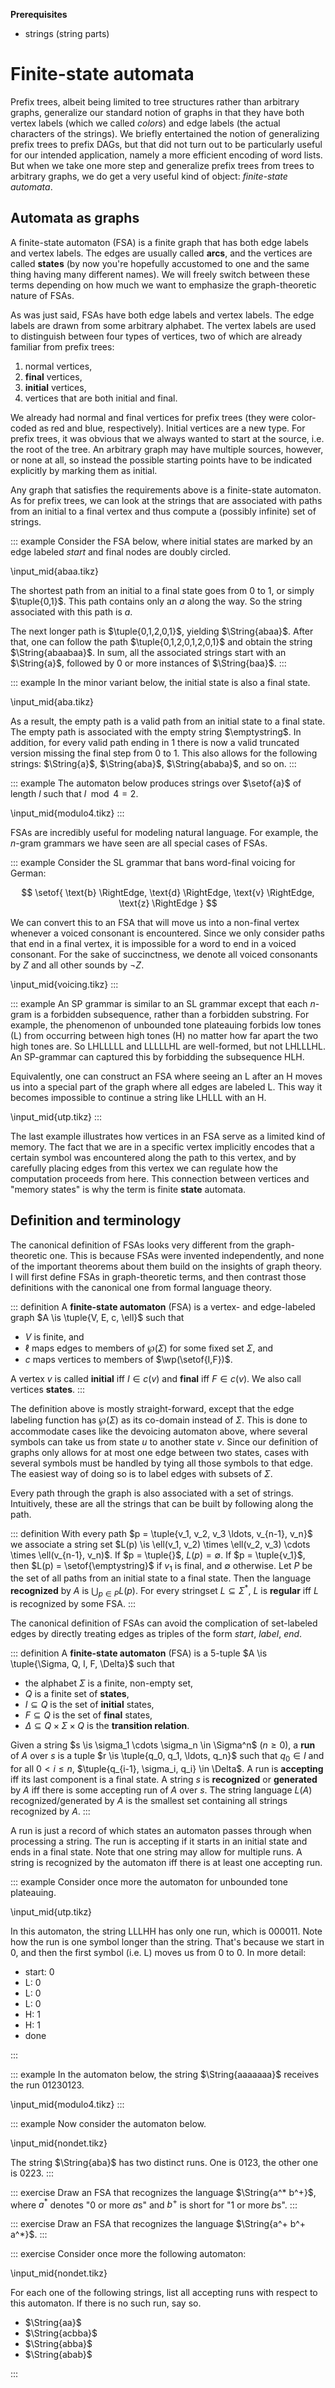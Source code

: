 **Prerequisites**

- strings (string parts)

# Finite-state automata

Prefix trees, albeit being limited to tree structures rather than arbitrary graphs, generalize our standard notion of graphs in that they have both vertex labels (which we called *colors*) and edge labels (the actual characters of the strings).
We briefly entertained the notion of generalizing prefix trees to prefix DAGs, but that did not turn out to be particularly useful for our intended application, namely a more efficient encoding of word lists.
But when we take one more step and generalize prefix trees from trees to arbitrary graphs, we do get a very useful kind of object: *finite-state automata*.

## Automata as graphs

A finite-state automaton (FSA) is a finite graph that has both edge labels and vertex labels.
The edges are usually called **arcs**, and the vertices are called **states** (by now you're hopefully accustomed to one and the same thing having many different names).
We will freely switch between these terms depending on how much we want to emphasize the graph-theoretic nature of FSAs.

As was just said, FSAs have both edge labels and vertex labels.
The edge labels are drawn from some arbitrary alphabet.
The vertex labels are used to distinguish between four types of vertices, two of which are already familiar from prefix trees:

1. normal vertices,
1. **final** vertices,
1. **initial** vertices,
1. vertices that are both initial and final.

We already had normal and final vertices for prefix trees (they were color-coded as red and blue, respectively).
Initial vertices are a new type.
For prefix trees, it was obvious that we always wanted to start at the source, i.e. the root of the tree.
An arbitrary graph may have multiple sources, however, or none at all, so instead the possible starting points have to be indicated explicitly by marking them as initial.

Any graph that satisfies the requirements above is a finite-state automaton.
As for prefix trees, we can look at the strings that are associated with paths from an initial to a final vertex and thus compute a (possibly infinite) set of strings.

::: example
Consider the FSA below, where initial states are marked by an edge labeled *start* and final nodes are doubly circled.

\input_mid{abaa.tikz}

The shortest path from an initial to a final state goes from $0$ to $1$, or simply $\tuple{0,1}$. 
This path contains only an $a$ along the way.
So the string associated with this path is $a$.


The next longer path is $\tuple{0,1,2,0,1}$, yielding $\String{abaa}$.
After that, one can follow the path $\tuple{0,1,2,0,1,2,0,1}$ and obtain the string $\String{abaabaa}$.
In sum, all the associated strings start with an $\String{a}$, followed by 0 or more instances of $\String{baa}$.
:::

::: example
In the minor variant below, the initial state is also a final state.

\input_mid{aba.tikz}

As a result, the empty path is a valid path from an initial state to a final state.
The empty path is associated with the empty string $\emptystring$.
In addition, for every valid path ending in $1$ there is now a valid truncated version missing the final step from $0$ to $1$.
This also allows for the following strings: $\String{a}$, $\String{aba}$, $\String{ababa}$, and so on.
:::

::: example
The automaton below produces strings over $\setof{a}$ of length $l$ such that $l \mod 4 = 2$.

\input_mid{modulo4.tikz}
:::

FSAs are incredibly useful for modeling natural language.
For example, the $n$-gram grammars we have seen are all special cases of FSAs.

::: example
Consider the SL grammar that bans word-final voicing for German:

$$
\setof{
\text{b} \RightEdge,
\text{d} \RightEdge,
\text{v} \RightEdge,
\text{z} \RightEdge
}
$$

We can convert this to an FSA that will move us into a non-final vertex whenever a voiced consonant is encountered.
Since we only consider paths that end in a final vertex, it is impossible for a word to end in a voiced consonant.
For the sake of succinctness, we denote all voiced consonants by $Z$ and all other sounds by $\neg Z$.

\input_mid{voicing.tikz}
:::

::: example
An SP grammar is similar to an SL grammar except that each $n$-gram is a forbidden subsequence, rather than a forbidden substring.
For example, the phenomenon of unbounded tone plateauing forbids low tones (L) from occurring between high tones (H) no matter how far apart the two high tones are.
So LHLLLLL and LLLLLHL are well-formed, but not LHLLLHL.
An SP-grammar can captured this by forbidding the subsequence HLH.

Equivalently, one can construct an FSA where seeing an L after an H moves us into a special part of the graph where all edges are labeled L.
This way it becomes impossible to continue a string like LHLLL with an H.

\input_mid{utp.tikz}
:::

The last example illustrates how vertices in an FSA serve as a limited kind of memory.
The fact that we are in a specific vertex implicitly encodes that a certain symbol was encountered along the path to this vertex, and by carefully placing edges from this vertex we can regulate how the computation proceeds from here.
This connection between vertices and "memory states" is why the term is finite **state** automata.

## Definition and terminology

The canonical definition of FSAs looks very different from the graph-theoretic one.
This is because FSAs were invented independently, and none of the important theorems about them build on the insights of graph theory.
I will first define FSAs in graph-theoretic terms, and then contrast those definitions with the canonical one from formal language theory.

::: definition
A **finite-state automaton** (FSA) is a vertex- and edge-labeled graph $A \is \tuple{V, E, c, \ell}$ such that


- $V$ is finite, and
- $\ell$ maps edges to members of $\wp(\Sigma)$ for some fixed set $\Sigma$, and
- $c$ maps vertices to members of $\wp(\setof{I,F})$.


A vertex $v$ is called **initial** iff $I \in c(v)$ and **final** iff $F \in c(v)$.
We also call vertices **states**.
:::

The definition above is mostly straight-forward, except that the edge labeling function has $\wp(\Sigma)$ as its co-domain instead of $\Sigma$.
This is done to accommodate cases like the devoicing automaton above, where several symbols can take us from state $u$ to another state $v$.
Since our definition of graphs only allows for at most one edge between two states, cases with several symbols must be handled by tying all those symbols to that edge.
The easiest way of doing so is to label edges with subsets of $\Sigma$. 

Every path through the graph is also associated with a set of strings.
Intuitively, these are all the strings that can be built by following along the path.

::: definition
With every path $p = \tuple{v_1, v_2, v_3 \ldots, v_{n-1}, v_n}$ we associate a string set $L(p) \is \ell(v_1, v_2) \times \ell(v_2, v_3) \cdots \times \ell(v_{n-1}, v_n)$.
If $p = \tuple{}$, $L(p) = \emptyset$.
If $p = \tuple{v_1}$, then $L(p) = \setof{\emptystring}$ if $v_1$ is final, and $\emptyset$ otherwise.
Let $P$ be the set of all paths from an initial state to a final state.
Then the language **recognized** by $A$ is $\bigcup_{p \in P} L(p)$.
For every stringset $L \subseteq \Sigma^*$, $L$ is **regular** iff $L$ is recognized by some FSA.
:::

The canonical definition of FSAs can avoid the complication of set-labeled edges by directly treating edges as triples of the form *start*, *label*, *end*.

::: definition
A **finite-state automaton** (FSA) is a 5-tuple $A \is \tuple{\Sigma, Q, I, F, \Delta}$ such that


- the alphabet $\Sigma$ is a finite, non-empty set,
- $Q$ is a finite set of **states**,
- $I \subseteq Q$ is the set of **initial** states,
- $F \subseteq Q$ is the set of **final** states,
- $\Delta \subseteq Q \times \Sigma \times Q$ is the **transition relation**.


Given a string $s \is \sigma_1 \cdots \sigma_n \in \Sigma^n$ ($n \geq 0$), a **run** of $A$ over $s$ is a tuple $r \is \tuple{q_0, q_1, \ldots, q_n}$ such that $q_0 \in I$ and for all $0 < i \leq n$, $\tuple{q_{i-1}, \sigma_i, q_i} \in \Delta$.
A run is **accepting** iff its last component is a final state.
A string $s$ is **recognized** or **generated** by $A$ iff there is some accepting run of $A$ over $s$.
The string language $L(A)$ recognized/generated by $A$ is the smallest set containing all strings recognized by $A$.
:::

A run is just a record of which states an automaton passes through when processing a string.
The run is accepting if it starts in an initial state and ends in a final state.
Note that one string may allow for multiple runs.
A string is recognized by the automaton iff there is at least one accepting run.

::: example
Consider once more the automaton for unbounded tone plateauing.

\input_mid{utp.tikz}

In this automaton, the string LLLHH has only one run, which is $000011$.
Note how the run is one symbol longer than the string.
That's because we start in $0$, and then the first symbol (i.e. L) moves us from $0$ to $0$.
In more detail:


- start: 0
- L: 0
- L: 0
- L: 0
- H: 1
- H: 1
- done

:::

::: example
In the automaton below, the string $\String{aaaaaaa}$ receives the run $01230123$.

\input_mid{modulo4.tikz}
:::

::: example
Now consider the automaton below.

\input_mid{nondet.tikz}

The string $\String{aba}$ has two distinct runs.
One is $0123$, the other one is $0223$.
:::

::: exercise
Draw an FSA that recognizes the language $\String{a^* b^+}$, where $a^*$ denotes "0 or more $a$s" and $b^+$ is short for "1 or more $b$s".
:::

::: exercise
Draw an FSA that recognizes the language $\String{a^+ b^+ a^*}$.
:::

::: exercise
Consider once more the following automaton:

\input_mid{nondet.tikz}

For each one of the following strings, list all accepting runs with respect to this automaton.
If there is no such run, say so.


- $\String{aa}$
- $\String{acbba}$
- $\String{abba}$
- $\String{abab}$

:::

